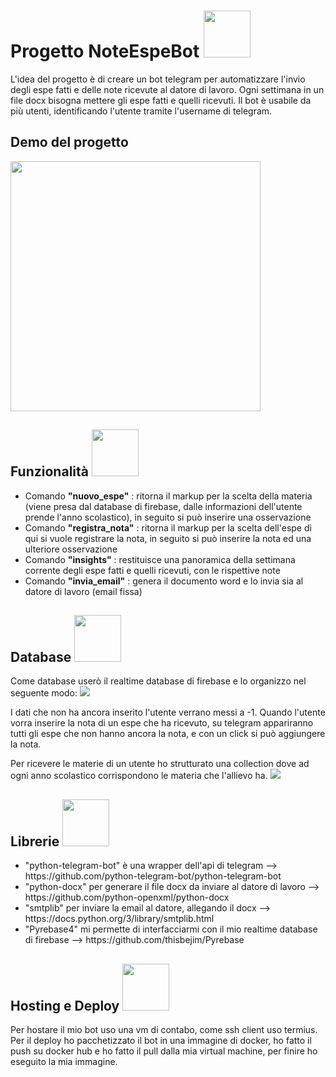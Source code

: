 <h1>Progetto NoteEspeBot <img width="75px" src="https://avatars.githubusercontent.com/u/16178365?s=400&v=4"></h1>
  L'idea del progetto è di creare un bot telegram per automatizzare l'invio degli espe fatti e delle note ricevute al datore di lavoro.
  Ogni settimana in un file docx bisogna mettere gli espe fatti e quelli ricevuti.
  Il bot è usabile da più utenti, identificando l'utente tramite l'username di telegram.

<h2>Demo del progetto</h2>
<img width="400px" src="https://user-images.githubusercontent.com/49570615/118365545-7c9ba480-b59d-11eb-9e89-e91620cdd34d.PNG">

<h2>Funzionalità <img width="75px" height="75px" src="https://cdn.pixabay.com/photo/2017/10/24/00/39/bot-icon-2883144_1280.png"></h2>
<ul>
  <li>Comando <b>"nuovo_espe"</b> : ritorna il markup per la scelta della materia (viene presa dal database di firebase, dalle informazioni dell'utente prende l'anno scolastico), in seguito si può inserire una osservazione</li>
  <li>Comando <b>"registra_nota"</b> : ritorna il markup per la scelta dell'espe di qui si vuole registrare la nota, in seguito si può inserire la nota ed una ulteriore osservazione</li>
    <li>Comando <b>"insights"</b> : restituisce una panoramica della settimana corrente degli espe fatti e quelli ricevuti, con le rispettive note</li>
    <li>Comando <b>"invia_email"</b> : genera il documento word e lo invia sia al datore di lavoro (email fissa)</li>
</ul>

<h2>Database <img width="75px" src = "https://4.bp.blogspot.com/-rtNRVM3aIvI/XJX_U07Z-II/AAAAAAAAJXY/YpdOo490FTgdKOxM4qDG-2-EzcNFAWkKACK4BGAYYCw/s1600/logo%2Bfirebase%2Bicon.png"></h2>
Come database userò il realtime database di firebase e lo organizzo nel seguente modo:
<img src = "https://user-images.githubusercontent.com/49570615/118365475-39413600-b59d-11eb-81ac-339cba93958a.PNG">

I dati che non ha ancora inserito l'utente verrano messi a -1.
Quando l'utente vorra inserire la nota di un espe che ha ricevuto, su telegram appariranno tutti gli espe che non hanno ancora la nota,
e con un click si può aggiungere la nota.

Per ricevere le materie di un utente ho strutturato una collection dove ad ogni anno scolastico corrispondono le materia che l'allievo ha.
<img src = "https://user-images.githubusercontent.com/49570615/118365769-870a6e00-b59e-11eb-952f-274c6e7c8206.PNG">

<h2>Librerie <img width="75px" src="https://cdn3.iconfinder.com/data/icons/logos-and-brands-adobe/512/267_Python-512.png"></h2>
<ul>
<li>"python-telegram-bot" è una wrapper dell'api di telegram --> https://github.com/python-telegram-bot/python-telegram-bot</li>
<li>"python-docx" per generare il file docx da inviare al datore di lavoro --> https://github.com/python-openxml/python-docx</li>
<li>"smtplib" per inviare la email al datore, allegando il docx --> https://docs.python.org/3/library/smtplib.html</li>
<li>"Pyrebase4" mi permette di interfacciarmi con il mio realtime database di firebase --> https://github.com/thisbejim/Pyrebase</li>
</ul>

<h2>Hosting e Deploy <img width="75px" src="https://www.docker.com/sites/default/files/d8/styles/role_icon/public/2019-07/Moby-logo.png?itok=sYH_JEaJ"></h2>
Per hostare il mio bot uso una vm di contabo, come ssh client uso termius.
Per il deploy ho pacchetizzato il bot in una immagine di docker, ho fatto il push su docker hub e ho fatto il pull dalla mia virtual machine, per finire ho eseguito la mia immagine.

